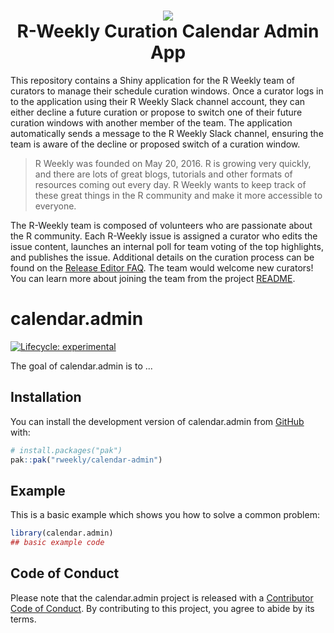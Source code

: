 <h1 align="center">
  <img src="https://github.com/rweekly/rweekly.org/blob/gh-pages/images/icons/icon-192x192.png">
  <br />
  R-Weekly Curation Calendar Admin App
</h1>

This repository contains a Shiny application for the R Weekly team of curators to manage their schedule curation windows. Once a curator logs in to the application using their R Weekly Slack channel account, they can either decline a future curation or propose to switch one of their future curation windows with another member of the team. The application automatically sends a message to the R Weekly Slack channel, ensuring the team is aware of the decline or proposed switch of a curation window.

> R Weekly was founded on May 20, 2016. R is growing very quickly, and there are lots of great blogs, tutorials and other formats of resources coming out every day. R Weekly wants to keep track of these great things in the R community and make it more accessible to everyone.

The R-Weekly team is composed of volunteers who are passionate about the R community. Each R-Weekly issue is assigned a curator who edits the issue content, launches an internal poll for team voting of the top highlights, and publishes the issue. Additional details on the curation process can be found on the [Release Editor FAQ](https://github.com/rweekly/rweekly.org/wiki/Release-Editor-FAQ). The team would welcome new curators! You can learn more about joining the team from the project [README](https://github.com/rweekly/rweekly.org#join-us).

# calendar.admin

<!-- badges: start -->
[![Lifecycle: experimental](https://img.shields.io/badge/lifecycle-experimental-orange.svg)](https://lifecycle.r-lib.org/articles/stages.html#experimental)
<!-- badges: end -->

The goal of calendar.admin is to ...

## Installation

You can install the development version of calendar.admin from [GitHub](https://github.com/) with:

``` r
# install.packages("pak")
pak::pak("rweekly/calendar-admin")
```

## Example

This is a basic example which shows you how to solve a common problem:

``` r
library(calendar.admin)
## basic example code
```

  ## Code of Conduct
  
  Please note that the calendar.admin project is released with a [Contributor Code of Conduct](https://contributor-covenant.org/version/2/1/CODE_OF_CONDUCT.html). By contributing to this project, you agree to abide by its terms.